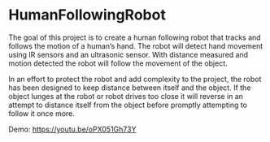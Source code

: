# HumanFollowingRobot
 The goal of this project is to create a human following robot that tracks and follows the motion of a human’s hand. The robot will detect hand movement using IR sensors and an ultrasonic sensor. With distance measured and motion detected the robot will follow the movement of the object. 
 
In an effort to protect the robot and add complexity to the project, the robot has been designed to keep distance between itself and the object. If the object lunges at the robot or robot drives too close it will reverse in an attempt to distance itself from the object before promptly attempting to follow it once more.

Demo: https://youtu.be/oPX051Gh73Y 

